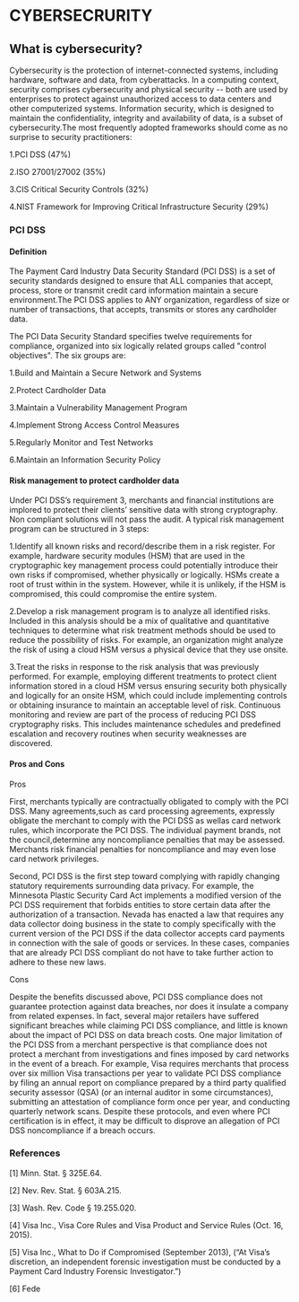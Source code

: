 # CYBERSECRURITY
## What is cybersecurity?
Cybersecurity is the protection of internet-connected systems, including hardware, software and data, from cyberattacks. In a computing context, security comprises cybersecurity and physical security -- both are used by enterprises to protect against unauthorized access to data centers and other computerized systems. Information security, which is designed to maintain the confidentiality, integrity and availability of data, is a subset of cybersecurity.The most frequently adopted frameworks should come as no surprise to security practitioners:

1.PCI DSS (47%)

2.ISO 27001/27002 (35%)

3.CIS Critical Security Controls (32%)

4.NIST Framework for Improving Critical Infrastructure Security (29%)
### PCI DSS
#### Definition
The Payment Card Industry Data Security Standard (PCI DSS) is a set of security standards designed to ensure that ALL companies that accept, process, store or transmit credit card information maintain a secure environment.The PCI DSS applies to ANY organization, regardless of size or number of transactions, that accepts, transmits or stores any cardholder data.

The PCI Data Security Standard specifies twelve requirements for compliance, organized into six logically related groups called "control objectives". The six groups are:

1.Build and Maintain a Secure Network and Systems

2.Protect Cardholder Data

3.Maintain a Vulnerability Management Program

4.Implement Strong Access Control Measures

5.Regularly Monitor and Test Networks

6.Maintain an Information Security Policy
#### Risk management to protect cardholder data
Under PCI DSS’s requirement 3, merchants and financial institutions are implored to protect their clients’ sensitive data with strong cryptography. Non compliant solutions will not pass the audit. A typical risk management program can be structured in 3 steps:

1.Identify all known risks and record/describe them in a risk register. For example, hardware security modules (HSM) that are used in the cryptographic key management process could potentially introduce their own risks if compromised, whether physically or logically. HSMs create a root of trust within in the system. However, while it is unlikely, if the HSM is compromised, this could compromise the entire system.

2.Develop a risk management program is to analyze all identified risks. Included in this analysis should be a mix of qualitative and quantitative techniques to determine what risk treatment methods should be used to reduce the possibility of risks. For example, an organization might analyze the risk of using a cloud HSM versus a physical device that they use onsite.

3.Treat the risks in response to the risk analysis that was previously performed. For example, employing different treatments to protect client information stored in a cloud HSM versus ensuring security both physically and logically for an onsite HSM, which could include implementing controls or obtaining insurance to maintain an acceptable level of risk.
Continuous monitoring and review are part of the process of reducing PCI DSS cryptography risks. This includes maintenance schedules and predefined escalation and recovery routines when security weaknesses are discovered.
#### Pros and Cons
Pros

First, merchants typically are contractually obligated to comply with the PCI DSS. Many agreements,such as card processing agreements, expressly obligate the merchant to comply with the PCI DSS as wellas card network rules, which incorporate the PCI DSS. The individual payment brands, not the council,determine any noncompliance penalties that may be assessed. Merchants risk financial penalties for noncompliance and may even lose card network privileges.

Second, PCI DSS is the first step toward complying with rapidly changing statutory requirements surrounding data privacy. For example, the Minnesota Plastic Security Card Act implements a modified version of the PCI DSS requirement that forbids entities to store certain data after the authorization of a transaction. Nevada has enacted a law that requires any data collector doing business in the state to
comply specifically with the current version of the PCI DSS if the data collector accepts card payments in connection with the sale of goods or services. In these cases, companies that are already PCI DSS compliant do not have to take further action to adhere to these new laws.

Cons

Despite the benefits discussed above, PCI DSS compliance does not guarantee protection against data breaches, nor does it insulate a company from related expenses. In fact, several major retailers have suffered significant breaches while claiming PCI DSS compliance, and little is known about the impact of PCI DSS on data breach costs. One major limitation of the PCI DSS from a merchant perspective is that compliance does not protect a merchant from investigations and fines imposed by card networks in the event of a breach. For example, Visa requires merchants that process over six million Visa transactions per year to validate PCI DSS compliance by filing an annual report on compliance prepared by a third party qualified security assessor (QSA) (or an internal auditor in some circumstances), submitting an attestation of compliance form once per year, and conducting quarterly network scans. Despite these protocols, and even where PCI certification is in effect, it may be difficult to disprove an allegation of PCI DSS noncompliance if a breach occurs.
### References
[1] Minn. Stat. § 325E.64.

[2] Nev. Rev. Stat. § 603A.215.

[3] Wash. Rev. Code § 19.255.020.

[4] Visa Inc., Visa Core Rules and Visa Product and Service Rules (Oct. 16, 2015).

[5] Visa Inc., What to Do if Compromised (September 2013), (“At Visa’s discretion, an independent
forensic investigation must be conducted by a Payment Card Industry Forensic Investigator.”)

[6] Fede
